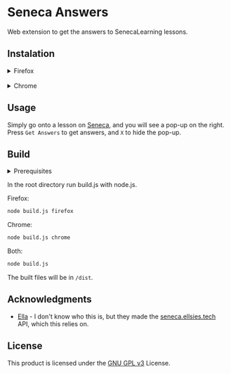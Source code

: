 # Seneca Answers

Web extension to get the answers to SenecaLearning lessons.

## Instalation

<details>
<summary>Firefox</summary>

Get `seneca-answers.xpi` from the latest [release](https://github.com/pepperonijail77/seneca-answers/releases/latest). You will have to right-click and select `Save Link As...`, otherwise Firefox will try to install it.

Go to `about:debugging#/runtime/this-firefox`, and press `Load Temporary Add-on...`, then select the `seneca-answers.xpi` file that you downloaded.

</details>
<br>
<details>
<summary>Chrome</summary>

Get `seneca-answers.crx` from the latest [release](https://github.com/pepperonijail77/seneca-answers/releases/latest).

Drag `seneca-answers.crx` that you downloaded onto the browser window, and press `Add Extension`.

</details>

## Usage

Simply go onto a lesson on [Seneca](https://app.senecalearning.com/), and you will see a pop-up on the right. Press `Get Answers` to get answers, and `X` to hide the pop-up.

## Build

<details>
<summary>Prerequisites</summary>

- [git](https://git-scm.com/)
- [node.js](https://nodejs.org/)

Clone the repo.
```sh
git clone https://github.com/pepperonijail77/seneca-answers.git
```

In the root directory install all the npm dependencies.
```sh
npm install
```

</details>

In the root directory run build.js with node.js.

Firefox:
```sh
node build.js firefox
```

Chrome:
```sh
node build.js chrome
```

Both:
```sh
node build.js
```

The built files will be in `/dist`.

## Acknowledgments

* [Ella](https://github.com/ellsies) - I don't know who this is, but they made the [seneca.ellsies.tech](https://seneca.ellsies.tech/api) API, which this relies on.

## License
This product is licensed under the [GNU GPL v3](https://choosealicense.com/licenses/gpl-3.0) License.